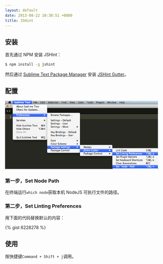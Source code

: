 ```yaml
---
layout: default
date: 2013-08-22 10:38:51 +0800
title: JSHint
---
```


## 安装

首先通过 NPM 安装 JSHint：

```sh
$ npm install -g jshint
```

然后通过 [Sublime Text Package Manager][] 安装 [JSHint Gutter][]。

## 配置

![](/images/jshint.png)

### 第一步，Set Node Path

在终端运行`which node`获取本机 NodeJS 可执行文件的路径。

### 第二步，Set Linting Preferences

用下面的代码替换默认的内容：

{% gist 6228278 %}

## 使用

按快捷键`Command + Shift + j`调用。


[Sublime Text Package Manager]: https://sublime.wbond.net/
[JSHint Gutter]: https://sublime.wbond.net/packages/JSHint%20Gutter
